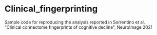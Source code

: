 # Clinical_fingerprinting
Sample code for reproducing the analysis reported in Sorrentino et al. "Clinical connectome fingerprints of cognitive decline", NeuroImage 2021
